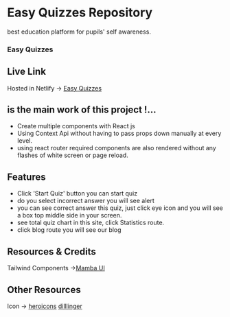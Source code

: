 # Easy Quizzes Repository

 best education platform for  pupils' self awareness.

### Easy Quizzes
## Live Link

 Hosted in Netlify -> [Easy Quizzes](https://coruscating-naiad-34fa65.netlify.app/)

## is the main work of this project !...

 - Create multiple components with React js 
 - Using Context Api without having to pass props down manually at every level.
 - using react router required components are also rendered without any flashes of white screen or page reload. 

 ## Features

- Click 'Start Quiz' button you can start quiz 
- do you select incorrect answer you will see alert
- you can see correct answer this quiz, just click eye icon and you will see  a box top middle side in your screen.
- see total quiz chart in this site, click Statistics route.
- click blog route you will see our blog

## Resources & Credits

Tailwind Components ->[Mamba UI](https://www.mambaui.com/components)

## Other Resources

Icon -> [heroicons](https://heroicons.com/)
        [dilllinger](https://dillinger.io/)


